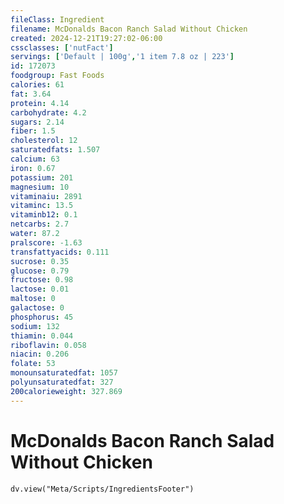 ```yaml
---
fileClass: Ingredient
filename: McDonalds Bacon Ranch Salad Without Chicken
created: 2024-12-21T19:27:02-06:00
cssclasses: ['nutFact']
servings: ['Default | 100g','1 item 7.8 oz | 223']
id: 172073
foodgroup: Fast Foods
calories: 61
fat: 3.64
protein: 4.14
carbohydrate: 4.2
sugars: 2.14
fiber: 1.5
cholesterol: 12
saturatedfats: 1.507
calcium: 63
iron: 0.67
potassium: 201
magnesium: 10
vitaminaiu: 2891
vitaminc: 13.5
vitaminb12: 0.1
netcarbs: 2.7
water: 87.2
pralscore: -1.63
transfattyacids: 0.111
sucrose: 0.35
glucose: 0.79
fructose: 0.98
lactose: 0.01
maltose: 0
galactose: 0
phosphorus: 45
sodium: 132
thiamin: 0.044
riboflavin: 0.058
niacin: 0.206
folate: 53
monounsaturatedfat: 1057
polyunsaturatedfat: 327
200calorieweight: 327.869
---
```


# McDonalds Bacon Ranch Salad Without Chicken

```dataviewjs
dv.view("Meta/Scripts/IngredientsFooter")
```